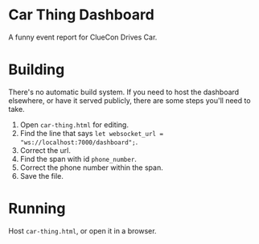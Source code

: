 # Car Thing Dashboard

A funny event report for ClueCon Drives Car.

# Building

There's no automatic build system. If you need to host the dashboard elsewhere,
or have it served publicly, there are some steps you'll need to take.

1. Open `car-thing.html` for editing.
2. Find the line that says `let websocket_url = "ws://localhost:7000/dashboard";`.
3. Correct the url.
4. Find the span with id `phone_number`.
5. Correct the phone number within the span.
6. Save the file.

# Running

Host `car-thing.html`, or open it in a browser.
